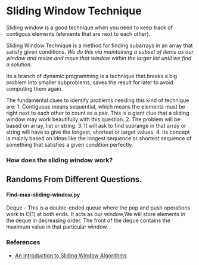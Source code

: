 # Sliding Window Technique 

Sliding window is a good technique when you need to keep track of contigous elements (elements that are next to each other).

Sliding Window Technique is a method for finding subarrays in an array that satisfy given conditions. *We do this via maintaining a subset of items as our window and resize and move that window within the larger list until we find a solution.*

Its a branch of dynamic programming is a technique that breaks a big problem into smaller subproblems, saves the result for later to avoid computing them again.

The fundamental clues  to identify problems needing this kind of technique are:
    1. Contiguous means sequential, which means the elements must be right next to each other to count as a pair. This is a giant  clue that a sliding window may work beautifully with this question.
    2. The problem will be based on array, list or string.
    3. It will ask to find subrange in that array or string will have to give the longest, shortest or target values.
    4. Its concept is mainly based on ideas like the longest sequence or shortest sequence of something that satisfies a given  condition perfectly.


### How does the sliding window work?
  
## Randoms From Different Questions.

#### Find-max-sliding-window.py

Deque - This is a double-ended queue where the pop and push operations work in O(1) at both ends.
It acts as our window,We will store elements in the deque in decreasing order.
The front of the deque contains the maximum value in that particular window.

### References
* [An Introduction to Sliding Window Algorithms](https://levelup.gitconnected.com/an-introduction-to-sliding-window-algorithms-5533c4fe1cc7)